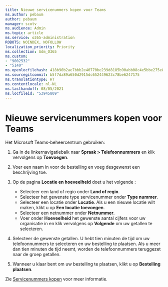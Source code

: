 ```yaml
---
title: Nieuwe servicenummers kopen voor Teams
ms.author: pebaum
author: pebaum
manager: scotv
ms.audience: Admin
ms.topic: article
ms.service: o365-administration
ROBOTS: NOINDEX, NOFOLLOW
localization_priority: Priority
ms.collection: Adm_O365
ms.custom:
- "9002532"
- "5140"
ms.openlocfilehash: 418b90b2ae7bbb2e40770be239d8185b90abb08c4e5bbe275e80f64966e97413
ms.sourcegitcommit: b5f7da89a650d2915dc652449623c78be6247175
ms.translationtype: HT
ms.contentlocale: nl-NL
ms.lasthandoff: 08/05/2021
ms.locfileid: "53945809"
---
```

# <a name="get-new-service-numbers-for-teams"></a>Nieuwe servicenummers kopen voor Teams

Het Microsoft Teams-beheercentrum gebruiken:

1. Ga in de linkernavigatiebalk naar **Spraak > Telefoonnummers** en klik vervolgens op **Toevoegen**.
2. Voer een naam in voor de bestelling en voeg desgewenst een beschrijving toe.
3. Op de pagina **Locatie en hoeveelheid** doet u het volgende :

    - Selecteer een land of regio onder **Land of regio**.
    - Selecteer het gewenste type servicenummer onder **Type nummer**.
    - Selecteer een locatie onder **Locatie**. Als u een nieuwe locatie wilt maken, klikt u op **Een locatie toevoegen**.
    - Selecteer een netnummer onder **Netnummer**.
    - Voer onder **Hoeveelheid** het gewenste aantal cijfers voor uw organisatie in en klik vervolgens op **Volgende** om uw getallen te selecteren.
    
4. Selecteer de gewenste getallen. U hebt tien minuten de tijd om uw telefoonnummers te selecteren en uw bestelling te plaatsen. Als u meer dan tien minuten de tijd neemt, worden de telefoonnummers teruggezet naar de groep getallen.
5. Wanneer u klaar bent om uw bestelling te plaatsen, klikt u op **Bestelling plaatsen**.

Zie [Servicenummers kopen](https://docs.microsoft.com/microsoftteams/getting-service-phone-numbers) voor meer informatie.
